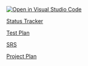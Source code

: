 [![Open in Visual Studio Code](https://classroom.github.com/assets/open-in-vscode-718a45dd9cf7e7f842a935f5ebbe5719a5e09af4491e668f4dbf3b35d5cca122.svg)](https://classroom.github.com/online_ide?assignment_repo_id=13387392&assignment_repo_type=AssignmentRepo)


[Status Tracker](https://bit.ly/StatusTrackerTeam36)


[Test Plan](https://iiitaphyd-my.sharepoint.com/:x:/g/personal/kriti_madumadukala_students_iiit_ac_in/EWkYKyMm2QNIhCFryN0_wOkBZgaAPmzUFaIKSFno25ysgw?e=oTzinx)

[SRS](https://1drv.ms/w/c/1fcca4669ed5f966/ERoHaapz1t9Evl27VVEFcZ0BOVafLgjmsOoIK5nB0lkyCg?e=FU8OHR)

[Project Plan](https://bit.ly/ProjectPlanTeam36)
